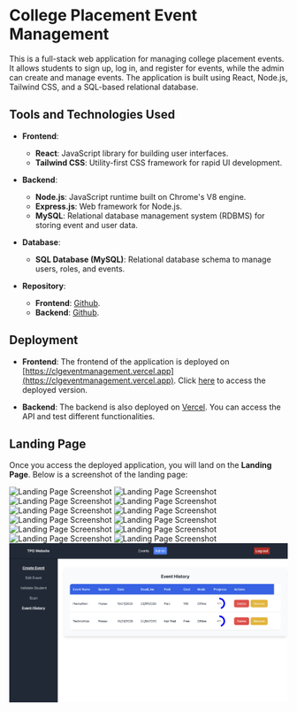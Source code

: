 # College Placement Event Management

This is a full-stack web application for managing college placement events. It allows students to sign up, log in, and register for events, while the admin can create and manage events. The application is built using React, Node.js, Tailwind CSS, and a SQL-based relational database.

## Tools and Technologies Used

- **Frontend**: 
  - **React**: JavaScript library for building user interfaces.
  - **Tailwind CSS**: Utility-first CSS framework for rapid UI development.

- **Backend**:
  - **Node.js**: JavaScript runtime built on Chrome's V8 engine.
  - **Express.js**: Web framework for Node.js.
  - **MySQL**: Relational database management system (RDBMS) for storing event and user data.

- **Database**:
  - **SQL Database (MySQL)**: Relational database schema to manage users, roles, and events.

- **Repository**:
  - **Frontend**: [Github](https://github.com/Pranav0728/Event-Management).
  - **Backend**: [Github](https://github.com/Pranav0728/Event-Management-Backend).
  
## Deployment

- **Frontend**: The frontend of the application is deployed on [https://clgeventmanagement.vercel.app](https://clgeventmanagement.vercel.app). Click [here](https://clgeventmanagement.vercel.app/) to access the deployed version.

- **Backend**: The backend is also deployed on [Vercel](https://event-management-backend-five.vercel.app). You can access the API and test different functionalities.

## Landing Page

Once you access the deployed application, you will land on the **Landing Page**. Below is a screenshot of the landing page:

![Landing Page Screenshot](https://github.com/Pranav0728/Event-Management/sample_images/1.png)
![Landing Page Screenshot](https://github.com/Pranav0728/Event-Management/sample_images/2.png)
![Landing Page Screenshot](https://github.com/Pranav0728/Event-Management/sample_images/3.png)
![Landing Page Screenshot](https://github.com/Pranav0728/Event-Management/sample_images/4.png)
![Landing Page Screenshot](https://github.com/Pranav0728/Event-Management/sample_images/5.png)
![Landing Page Screenshot](https://github.com/Pranav0728/Event-Management/sample_images/6.png)
![Landing Page Screenshot](https://github.com/Pranav0728/Event-Management/sample_images/7.png)
![Landing Page Screenshot](https://github.com/Pranav0728/Event-Management/sample_images/8.png)
![Landing Page Screenshot](https://github.com/Pranav0728/Event-Management/sample_images/9.png)
![Landing Page Screenshot](https://github.com/Pranav0728/Event-Management/sample_images/10.png)
![Landing Page Screenshot](https://github.com/Pranav0728/Event-Management/sample_images/11.png)
![Landing Page Screenshot](https://github.com/Pranav0728/Event-Management/sample_images/12.png)
![Landing Page Screenshot](https://github.com/Pranav0728/Event-Management/blob/main/sample_images/13.png)

